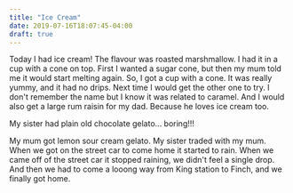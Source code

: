 ```yaml
---
title: "Ice Cream"
date: 2019-07-16T18:07:45-04:00
draft: true
---
```

Today I had ice cream! The flavour was roasted marshmallow. I had it in a cup with a cone on top. First I wanted a sugar cone, but then my mum told me it would start melting again. So, I got a cup with a cone. It was really yummy, and it had no drips.  Next time I would get the other one to try. I don't remember the name but I know it was related to caramel. And I would also get a large rum raisin for my dad. Because he loves ice cream too.


My sister had plain old chocolate gelato... boring!!!

My mum got lemon sour cream gelato.  My sister traded with my mum.  When we got on the street car to come home it started to rain. When we came off of the street car it stopped raining, we didn't feel a single drop. And then we had to come a looong way from King station to Finch, and we finally got home.
